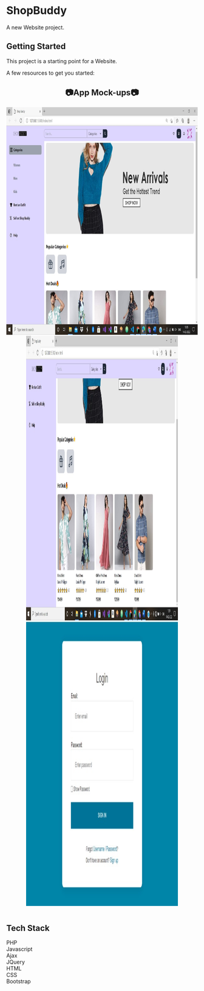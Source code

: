 # ShopBuddy

A new Website project.

## Getting Started

This project is a starting point for a Website.

A few resources to get you started:

<!-- ## 📸 ScreenShots 📷 -->

<div align="center">

## 📷App Mock-ups📷



<table>
<tr><img src = "img\img1.jpg" width = 1260 height = 600></tr>
<tr><img src = "img\img2.jpg" width = 400 height = 750></tr>
<tr><img src = "img\img3.jpg" width = 400 height = 750></tr>
</table>

</div>

<!-- <img src = "images\web1.jpg" width = 1260 height = 600> -->


<!-- ## 🔌 Dependencies

| Name                                                                | Usage                                   |
| ------------------------------------------------------------------- | --------------------------------------- |
| [**PHP**]                | Inspired from TailwindCSS               |
| [**JavaScript**](https://pub.dev/packages/flutter_icons)         | Social media icons                      |
| [**Bootstrap**](https://pub.dev/packages/hovering)                   | Animation while hovering                |
| [**percent_indicator**](https://pub.dev/packages/percent_indicator) | Circular and Linear percent indicators  |
| [**url_launcher**](https://pub.dev/packages/url_launcher)           | A Flutter plugin for launching a URL    |
| [**peanut**](https://pub.dev/packages/peanut)                       | Update website on Github                | -->
## Tech Stack 
PHP<br>
Javascript<br>
Ajax<br>
JQuery<br>
HTML<br>
CSS<br>
Bootstrap<br>